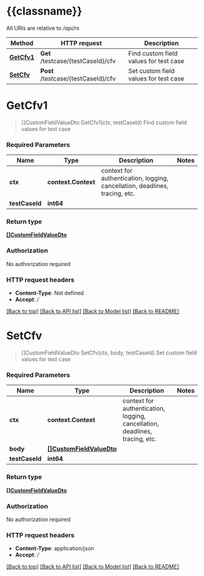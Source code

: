 # {{classname}}

All URIs are relative to */api/rs*

Method | HTTP request | Description
------------- | ------------- | -------------
[**GetCfv1**](TestCaseCustomFieldControllerApi.md#GetCfv1) | **Get** /testcase/{testCaseId}/cfv | Find custom field values for test case
[**SetCfv**](TestCaseCustomFieldControllerApi.md#SetCfv) | **Post** /testcase/{testCaseId}/cfv | Set custom field values for test case

# **GetCfv1**
> []CustomFieldValueDto GetCfv1(ctx, testCaseId)
Find custom field values for test case

### Required Parameters

Name | Type | Description  | Notes
------------- | ------------- | ------------- | -------------
 **ctx** | **context.Context** | context for authentication, logging, cancellation, deadlines, tracing, etc.
  **testCaseId** | **int64**|  | 

### Return type

[**[]CustomFieldValueDto**](CustomFieldValueDto.md)

### Authorization

No authorization required

### HTTP request headers

 - **Content-Type**: Not defined
 - **Accept**: */*

[[Back to top]](#) [[Back to API list]](../README.md#documentation-for-api-endpoints) [[Back to Model list]](../README.md#documentation-for-models) [[Back to README]](../README.md)

# **SetCfv**
> []CustomFieldValueDto SetCfv(ctx, body, testCaseId)
Set custom field values for test case

### Required Parameters

Name | Type | Description  | Notes
------------- | ------------- | ------------- | -------------
 **ctx** | **context.Context** | context for authentication, logging, cancellation, deadlines, tracing, etc.
  **body** | [**[]CustomFieldValueDto**](CustomFieldValueDto.md)|  | 
  **testCaseId** | **int64**|  | 

### Return type

[**[]CustomFieldValueDto**](CustomFieldValueDto.md)

### Authorization

No authorization required

### HTTP request headers

 - **Content-Type**: application/json
 - **Accept**: */*

[[Back to top]](#) [[Back to API list]](../README.md#documentation-for-api-endpoints) [[Back to Model list]](../README.md#documentation-for-models) [[Back to README]](../README.md)

